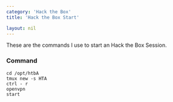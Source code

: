 ```yaml
---
category: 'Hack the Box'
title: 'Hack the Box Start'

layout: nil
---
```


These are the commands I use to start an Hack the Box Session.
### Command

```
cd /opt/htbA
tmux new -s HTA
ctrl - r
openvpn
start
```